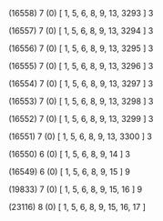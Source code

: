 (16558) 7 (0) [ 1, 5, 6, 8, 9, 13, 3293 ] 3 


(16557) 7 (0) [ 1, 5, 6, 8, 9, 13, 3294 ] 3 


(16556) 7 (0) [ 1, 5, 6, 8, 9, 13, 3295 ] 3 


(16555) 7 (0) [ 1, 5, 6, 8, 9, 13, 3296 ] 3 


(16554) 7 (0) [ 1, 5, 6, 8, 9, 13, 3297 ] 3 


(16553) 7 (0) [ 1, 5, 6, 8, 9, 13, 3298 ] 3 


(16552) 7 (0) [ 1, 5, 6, 8, 9, 13, 3299 ] 3 


(16551) 7 (0) [ 1, 5, 6, 8, 9, 13, 3300 ] 3 


(16550) 6 (0) [ 1, 5, 6, 8, 9, 14 ] 3 


(16549) 6 (0) [ 1, 5, 6, 8, 9, 15 ] 9 


(19833) 7 (0) [ 1, 5, 6, 8, 9, 15, 16 ] 9 


(23116) 8 (0) [ 1, 5, 6, 8, 9, 15, 16, 17 ]  

